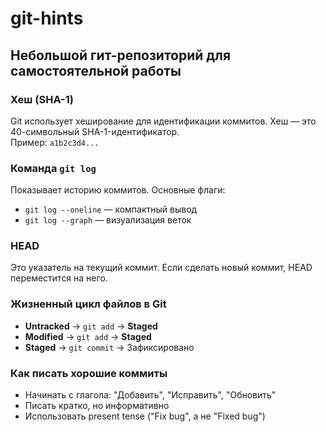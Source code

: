 # git-hints

## Небольшой гит-репозиторий для самостоятельной работы

### Хеш (SHA-1)  
Git использует хеширование для идентификации коммитов. Хеш — это 40-символьный SHA-1-идентификатор.  
Пример: `a1b2c3d4...`  

### Команда `git log`  
Показывает историю коммитов. Основные флаги:  
- `git log --oneline` — компактный вывод  
- `git log --graph` — визуализация веток  

### HEAD  
Это указатель на текущий коммит. Если сделать новый коммит, HEAD переместится на него.  

### Жизненный цикл файлов в Git  
- **Untracked** → `git add` → **Staged**  
- **Modified** → `git add` → **Staged**  
- **Staged** → `git commit` → Зафиксировано  

### Как писать хорошие коммиты  
- Начинать с глагола: "Добавить", "Исправить", "Обновить"  
- Писать кратко, но информативно  
- Использовать present tense ("Fix bug", а не "Fixed bug")  